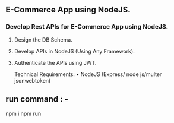 ## E-Commerce App using NodeJS.

### Develop Rest APIs for E-Commerce App using NodeJS.

1. Design the DB Schema.
2. Develop APIs in NodeJS (Using Any Framework).
3. Authenticate the APIs using JWT.

   Technical Requirements:
   • NodeJS (Express/ node js/multer jsonwebtoken)

## run command : -

npm i
 npm run
